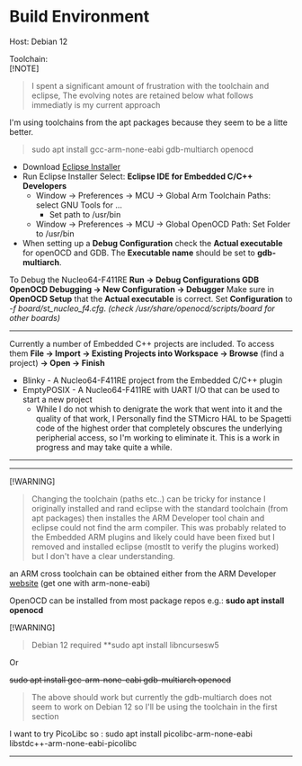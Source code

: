 # Build Environment

Host: Debian 12

Toolchain:  
[!NOTE]
> I spent a significant amount of frustration with the toolchain and eclipse, The evolving notes are retained below what follows immediatly is my current approach

I'm using toolchains from the apt packages because they seem to be a litte better.

> sudo apt install gcc-arm-none-eabi gdb-multiarch openocd  

* Download [Eclipse Installer](https://www.eclipse.org/downloads)
* Run Eclipse Installer Select: **Eclipse IDE for Embedded C/C++ Developers**
  * Window -> Preferences -> MCU -> Global Arm Toolchain Paths: select GNU Tools for ...
    * Set path to /usr/bin
  * Window -> Preferences -> MCU -> Global OpenOCD Path: Set Folder to /usr/bin
* When setting up a **Debug Configuration** check the **Actual executable** for openOCD and GDB. The **Executable name** should be set to **gdb-multiarch**.

To Debug the Nucleo64-F411RE **Run -> Debug Configurations <Right Click> GDB OpenOCD Debugging -> New Configuration -> Debugger**
Make sure in **OpenOCD Setup** that the **Actual executable** is correct. Set **Configuration** to *-f board/st_nucleo_f4.cfg*. *(check /usr/share/openocd/scripts/board for other boards)*

---

Currently a number of Embedded C++ projects are included.  To access them **File -> Import -> Existing Projects into Workspace -> Browse** (find a project) **-> Open -> Finish**

* Blinky - A Nucleo64-F411RE project from the Embedded C/C++ plugin
* EmptyPOSIX - A Nucleo64-F411RE with UART I/O that can be used to start a new project
  * While I do not whish to denigrate the work that went into it and the quality of that work, I Personally find the STMicro HAL to be Spagetti code of the highest order that completely obscures the underlying peripherial access, so I'm working to eliminate it. This is a work in progress and may take quite a while.

---

---
[!WARNING]
> Changing the toolchain (paths etc..) can be tricky for instance I originally installed and rand eclipse with the standard toolchain (from apt packages) then installes the ARM Developer tool chain and eclipse could not find the arm compiler. This was probably related to the Embedded ARM plugins and likely could have been fixed but I removed and installed eclipse (mostlt to verify the plugins worked) but I don't have a clear understanding.

an ARM cross toolchain can be obtained either from the ARM Developer [website](https://developer.arm.com/downloads/-/arm-gnu-toolchain-downloads)  (get one with arm-none-eabi)

OpenOCD can be installed from most package repos e.g.: **sudo apt install openocd**

[!WARNING]
> Debian 12 required **sudo apt install libncursesw5

Or

~~sudo apt install gcc-arm-none-eabi gdb-multiarch openocd~~  
> The above should work but currently the gdb-multiarch does not seem to work on Debian 12 so I'll be using the toolchain in the first section

I want to try PicoLibc so : sudo apt install picolibc-arm-none-eabi libstdc++-arm-none-eabi-picolibc

---

